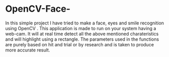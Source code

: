 # OpenCV-Face-

In this simple project I have tried to make a face, eyes and smile recognition using OpenCV . 
This application is made to run on your system having a web-cam.
It will at real time detect all the above mentioned charateristics and will highlight using a rectangle. 
The parameters used in the functions are purely based on hit and trial or by research and is taken to produce more accurate result.
